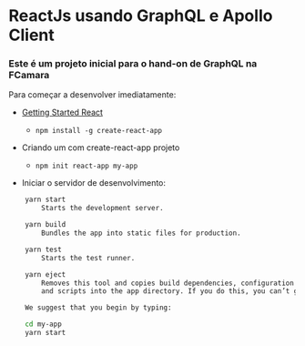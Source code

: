 # ReactJs usando GraphQL e Apollo Client

### Este é um projeto inicial para o hand-on de GraphQL na FCamara


Para começar a desenvolver imediatamente:
* [Getting Started React](https://facebook.github.io/create-react-app/docs/getting-started)
    * `npm install -g create-react-app`

* Criando um com create-react-app projeto 
    * `npm init react-app my-app`
    
* Iniciar o servidor de desenvolvimento:
```bash
    yarn start
        Starts the development server.

    yarn build
        Bundles the app into static files for production.

    yarn test
        Starts the test runner.

    yarn eject
        Removes this tool and copies build dependencies, configuration files
        and scripts into the app directory. If you do this, you can’t go back!

    We suggest that you begin by typing:

    cd my-app
    yarn start
```
